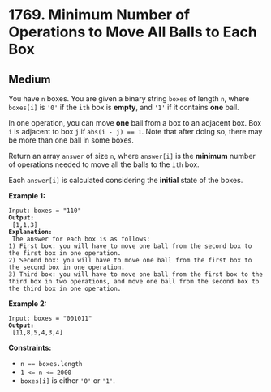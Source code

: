 # 1769. Minimum Number of Operations to Move All Balls to Each Box

## Medium



You have `n` boxes. You are given a binary string `boxes` of length `n`, where `boxes[i]` is `'0'` if the `ith` box is **empty**, and `'1'` if it contains **one** ball.

In one operation, you can move **one** ball from a box to an adjacent box. Box `i` is adjacent to box `j` if `abs(i - j) == 1`. Note that after doing so, there may be more than one ball in some boxes.

Return an array `answer` of size `n`, where `answer[i]` is the **minimum** number of operations needed to move all the balls to the `ith` box.

Each `answer[i]` is calculated considering the **initial** state of the boxes.

&#x20;

**Example 1:**

<pre><code>Input: boxes = "110"
<strong>Output:
</strong> [1,1,3]
<strong>Explanation:
</strong> The answer for each box is as follows:
1) First box: you will have to move one ball from the second box to the first box in one operation.
2) Second box: you will have to move one ball from the first box to the second box in one operation.
3) Third box: you will have to move one ball from the first box to the third box in two operations, and move one ball from the second box to the third box in one operation.
</code></pre>

**Example 2:**

<pre><code>Input: boxes = "001011"
<strong>Output:
</strong> [11,8,5,4,3,4]
</code></pre>

&#x20;

**Constraints:**

* `n == boxes.length`
* `1 <= n <= 2000`
* `boxes[i]` is either `'0'` or `'1'`.
